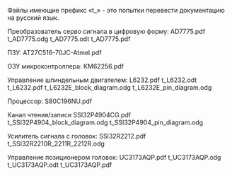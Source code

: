 Файлы имеющие префикс «t_» - это попытки перевести документацию на русский язык.

Преобразователь серво сигнала в цифровую форму:
AD7775.pdf
t_AD7775.odg
t_AD7775.odt
t_AD7775.pdf

ПЗУ: 
AT27C516-70JC-Atmel.pdf

ОЗУ микроконтроллера: 
KM62256.pdf

Управление шпиндельным двигателем:
L6232.pdf
t_L6232.odt
t_L6232.pdf
t_L6232E_block_diagram.odg
t_L6232E_pin_diagram.odg

Процессор:
S80C196NU.pdf

Канал чтения/записи
SSI32P4904CG.pdf
t_SSI32P4904_block_diagram.odg
t_SSI32P4904_pin_diagram.odg

Усилитель сигнала с головок:
SSI32R2212.pdf
t_SSI32R2210R_2211R_2212R.odg

Управление позиционером головок:
UC3173AQP.pdf
t_UC3173AQP.odg
t_UC3173AQP.odt
t_UC3173AQP.pdf
